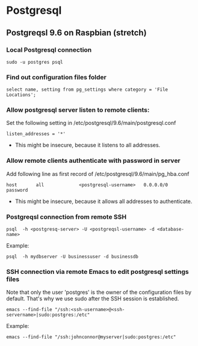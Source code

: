 # Postgresql

## Postgreqsl 9.6 on Raspbian (stretch)




### Local Postgresql connection

```
sudo -u postgres psql
```


### Find out configuration files folder

```
select name, setting from pg_settings where category = 'File Locations';
```

### Allow postgresql server listen to remote clients:

Set the following setting in /etc/postgresql/9.6/main/postgresql.conf


```
listen_addresses = '*'
```

* This might be insecure, because it listens to all addresses.

### Allow remote clients authenticate with password in server

Add following line as first record of  /etc/postgresql/9.6/main/pg_hba.conf

```
host       all             <postgresql-username>   0.0.0.0/0   password
```

* This might be insecure, because it allows all addresses to authenticate.

### Postgreqsl connection from remote SSH

```
psql  -h <postgresq-server> -U <postgreqsl-username> -d <database-name>
```

Example:

```
psql  -h mydbserver -U businessuser -d businessdb
```


### SSH connection via remote Emacs to edit postgresql settings files

Note that only the user 'postgres' is the owner of the configuration files by default. That's why we use sudo after the SSH session is established.

```
emacs --find-file "/ssh:<ssh-username>@<ssh-servername>|sudo:postgres:/etc"
```
Example:

```
emacs --find-file "/ssh:johnconnor@myserver|sudo:postgres:/etc"
```
